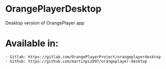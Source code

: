 # OrangePlayerDesktop

Desktop version of OrangePlayer app
# Available in:
    - Gitlab: https://gitlab.com/OrangePlayerProject/orangeplayerdesktop
    - Github: https://github.com/martinpiz097/orangeplayer-desktop